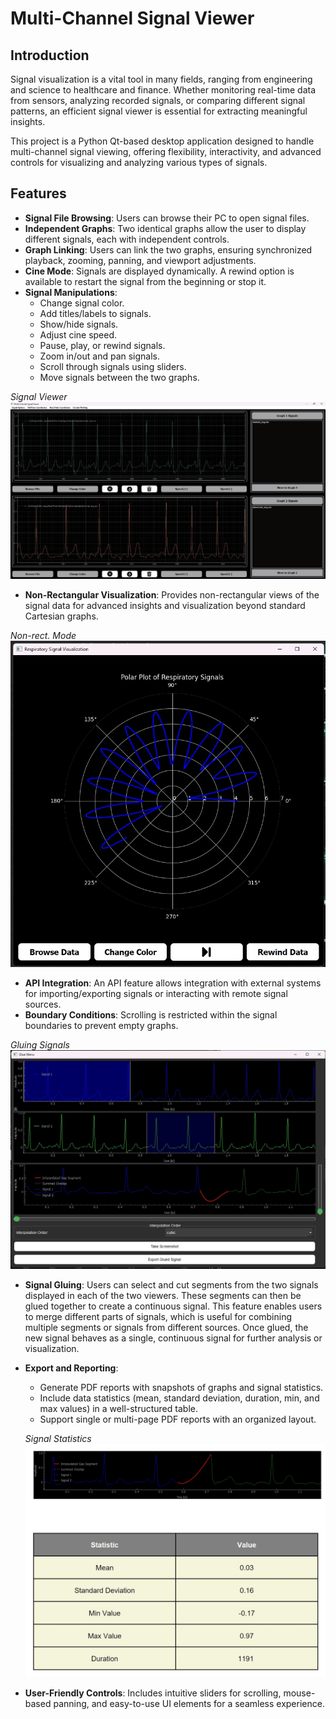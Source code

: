 # Multi-Channel Signal Viewer
## Introduction
Signal visualization is a vital tool in many fields, ranging from engineering and science to healthcare and finance. Whether monitoring real-time data from sensors, analyzing recorded signals, or comparing different signal patterns, an efficient signal viewer is essential for extracting meaningful insights.

This project is a Python Qt-based desktop application designed to handle multi-channel signal viewing, offering flexibility, interactivity, and advanced controls for visualizing and analyzing various types of signals.
## Features
- **Signal File Browsing**: Users can browse their PC to open signal files.
- **Independent Graphs**: Two identical graphs allow the user to display different signals, each with independent controls.
- **Graph Linking**: Users can link the two graphs, ensuring synchronized playback, zooming, panning, and viewport adjustments.
- **Cine Mode**: Signals are displayed dynamically. A rewind option is available to restart the signal from the beginning or stop it.
- **Signal Manipulations**:
  - Change signal color.
  - Add titles/labels to signals.
  - Show/hide signals.
  - Adjust cine speed.
  - Pause, play, or rewind signals.
  - Zoom in/out and pan signals.
  - Scroll through signals using sliders.
  - Move signals between the two graphs.
  
*Signal Viewer*
![signal viewer](Images/signal-viewer.png)
- **Non-Rectangular Visualization**: Provides non-rectangular views of the signal data for advanced insights and visualization beyond standard Cartesian graphs.

*Non-rect. Mode*
![non-rect](Images/non-rect_jpeg.png)
- **API Integration**: An API feature allows integration with external systems for importing/exporting signals or interacting with remote signal sources.
- **Boundary Conditions**: Scrolling is restricted within the signal boundaries to prevent empty graphs.

*Gluing Signals*
![glued signal](Images/glued-signal.png)
- **Signal Gluing**: Users can select and cut segments from the two signals displayed in each of the two viewers. These segments can then be glued together to create a continuous signal. This feature enables users to merge different parts of signals, which is useful for combining multiple segments or signals from different sources. Once glued, the new signal behaves as a single, continuous signal for further analysis or visualization.
- **Export and Reporting**:
  - Generate PDF reports with snapshots of graphs and signal statistics.
  - Include data statistics (mean, standard deviation, duration, min, and max values) in a well-structured table.
  - Support single or multi-page PDF reports with an organized layout.
  
  *Signal Statistics*
![statistics](Images/Signal-Statistics.png)
- **User-Friendly Controls**: Includes intuitive sliders for scrolling, mouse-based panning, and easy-to-use UI elements for a seamless experience.



